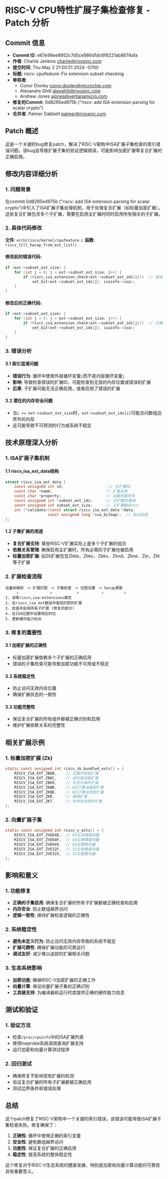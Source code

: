 # RISC-V CPU特性扩展子集检查修复 - Patch 分析

## Commit 信息
- **Commit ID**: e67e98ee8952c7d5ce986d1dc6f8221ab8674afa
- **作者**: Charlie Jenkins <charlie@rivosinc.com>
- **提交时间**: Thu May 2 21:50:51 2024 -0700
- **标题**: riscv: cpufeature: Fix extension subset checking
- **审核者**: 
  - Conor Dooley <conor.dooley@microchip.com>
  - Alexandre Ghiti <alexghiti@rivosinc.com>
  - Andrew Jones <ajones@ventanamicro.com>
- **修复的Commit**: 0d8295ed975b ("riscv: add ISA extension parsing for scalar crypto")
- **合并者**: Palmer Dabbelt <palmer@rivosinc.com>

## Patch 概述

这是一个关键的bug修复patch，解决了RISC-V架构中ISA扩展子集检查的索引错误问题。该bug会导致扩展子集的验证逻辑错误，可能影响加密扩展等复合扩展的正确启用。

## 修改内容详细分析

### 1. 问题背景

在commit 0d8295ed975b ("riscv: add ISA extension parsing for scalar crypto")中引入了ISA扩展子集处理机制，用于处理复合扩展（如标量加密扩展）。这些复合扩展包含多个子扩展，需要在启用主扩展时同时启用所有相关的子扩展。

### 2. 具体代码修改

**文件**: `arch/riscv/kernel/cpufeature.c`
**函数**: `riscv_fill_hwcap_from_ext_list()`

#### 修改前的错误代码:
```c
if (ext->subset_ext_size) {
    for (int j = 0; j < ext->subset_ext_size; j++) {
        if (riscv_isa_extension_check(ext->subset_ext_ids[i]))  // 错误：使用了i而不是j
            set_bit(ext->subset_ext_ids[j], isainfo->isa);
    }
}
```

#### 修改后的正确代码:
```c
if (ext->subset_ext_size) {
    for (int j = 0; j < ext->subset_ext_size; j++) {
        if (riscv_isa_extension_check(ext->subset_ext_ids[j]))  // 正确：使用j
            set_bit(ext->subset_ext_ids[j], isainfo->isa);
    }
}
```

### 3. 错误分析

#### 3.1 索引混淆问题
- **错误行为**: 循环中使用外层循环变量`i`而不是内层循环变量`j`
- **影响**: 导致检查错误的扩展ID，可能检查到无效的内存位置或错误的扩展
- **后果**: 子扩展可能无法正确启用，或者启用了错误的扩展

#### 3.2 潜在的内存安全问题
- 当`i >= ext->subset_ext_size`时，`ext->subset_ext_ids[i]`可能访问数组边界外的内存
- 这可能导致不可预测的行为或系统不稳定

## 技术原理深入分析

### 1. ISA扩展子集机制

#### 1.1 riscv_isa_ext_data结构
```c
struct riscv_isa_ext_data {
    const unsigned int id;                    // 主扩展ID
    const char *name;                        // 扩展名称
    const char *property;                    // 设备树属性名
    const unsigned int *subset_ext_ids;      // 子扩展ID数组
    const unsigned int subset_ext_size;      // 子扩展数组大小
    int (*validate)(const struct riscv_isa_ext_data *data, 
                   const unsigned long *isa_bitmap);  // 验证回调
};
```

#### 1.2 子集扩展的用途
- **复合扩展支持**: 某些RISC-V扩展实际上是多个子扩展的组合
- **依赖关系管理**: 确保启用主扩展时，所有必需的子扩展也被启用
- **标量加密扩展**: 如Zk扩展包含Zbkb、Zbkc、Zbkx、Zknd、Zkne、Zkr、Zkt等子扩展

### 2. 扩展检查流程

```
设备树解析 -> 扩展匹配 -> 子集检查 -> 位图设置 -> hwcap更新
     ↓              ↓           ↓          ↓         ↓
1. 读取riscv,isa-extensions属性
2. 在riscv_isa_ext数组中查找匹配的扩展
3. 检查并启用所有子扩展 (修复的部分)
4. 在ISA位图中设置相应的位
5. 更新硬件能力标志
```

### 3. 修复的重要性

#### 3.1 加密扩展的正确性
- 标量加密扩展依赖多个子扩展的正确启用
- 错误的子集检查可能导致加密功能不可用或不稳定

#### 3.2 系统稳定性
- 防止访问无效内存位置
- 确保扩展状态的一致性

#### 3.3 功能完整性
- 保证复合扩展的所有组件都被正确识别和启用
- 维护扩展依赖关系的完整性

## 相关扩展示例

### 1. 标量加密扩展 (Zk)
```c
static const unsigned int riscv_zk_bundled_exts[] = {
    RISCV_ISA_EXT_ZBKB,    // 位操作加密扩展
    RISCV_ISA_EXT_ZBKC,    // 进位链加密扩展
    RISCV_ISA_EXT_ZBKX,    // 交叉位操作扩展
    RISCV_ISA_EXT_ZKND,    // NIST算法解密扩展
    RISCV_ISA_EXT_ZKNE,    // NIST算法加密扩展
    RISCV_ISA_EXT_ZKR,     // 熵源扩展
    RISCV_ISA_EXT_ZKT,     // 时序攻击防护扩展
};
```

### 2. 向量扩展子集
```c
static const unsigned int riscv_v_exts[] = {
    RISCV_ISA_EXT_ZVE64D,  // 64位双精度向量
    RISCV_ISA_EXT_ZVE64F,  // 64位单精度向量
    RISCV_ISA_EXT_ZVE64X,  // 64位整数向量
    RISCV_ISA_EXT_ZVE32F,  // 32位单精度向量
    RISCV_ISA_EXT_ZVE32X,  // 32位整数向量
};
```

## 影响和意义

### 1. 功能修复
- **正确的子集启用**: 确保复合扩展的所有子扩展都被正确检查和启用
- **内存安全**: 防止数组越界访问
- **逻辑一致性**: 保持扩展检查逻辑的正确性

### 2. 系统稳定性
- **避免未定义行为**: 防止访问无效内存导致的系统不稳定
- **扩展可靠性**: 确保扩展功能的可靠运行
- **调试友好**: 减少难以追踪的扩展相关问题

### 3. 生态系统影响
- **加密功能**: 确保RISC-V加密扩展的正确工作
- **向量计算**: 保证向量扩展子集的正确识别
- **工具链支持**: 为编译器和运行时库提供正确的硬件能力信息

## 测试和验证

### 1. 验证方法
- 检查`/proc/cpuinfo`中的ISA扩展列表
- 使用hwprobe系统调用查询扩展支持
- 运行加密和向量计算测试程序

### 2. 回归测试
- 确保修复不影响现有扩展的检测
- 验证复合扩展的所有子扩展都被正确启用
- 测试边界条件和错误处理

## 总结

这个patch修复了RISC-V架构中一个关键的索引错误，该错误可能导致ISA扩展子集检查失败。修复确保了：

1. **正确性**: 循环中使用正确的索引变量
2. **安全性**: 避免数组越界访问
3. **功能性**: 保证复合扩展的正确启用
4. **稳定性**: 提高系统的整体稳定性

这个修复对于RISC-V生态系统的健康发展，特别是加密和向量计算功能的可靠性具有重要意义。